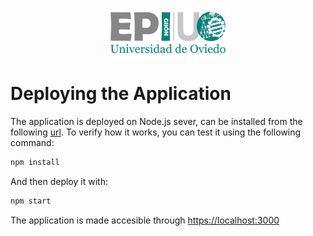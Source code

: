 <p align="center">
  <img src="https://github.com/TEWgijon/README-examples/blob/main/img/logo-epigijon.png" alt="EPI Gijón logo" width="200"/>
</p>

# Deploying the Application

The application is deployed on Node.js sever, can be installed from the following [url](https://nodejs.org/en/download/prebuilt-installer). 
To verify how it works, you can test it using the following command:

```bash
npm install
```
And then deploy it with:
```bash
npm start
```
The application is made accesible through [https://localhost:3000](https://localhost:3000)